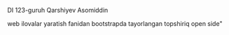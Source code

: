 DI 123-guruh Qarshiyev Asomiddin 
<p>web ilovalar yaratish fanidan bootstrapda tayorlangan topshiriq <a style="text-decaration:none; href=" https://asomiddin2024.github.io/web-amaly/">open side"</a></p>
